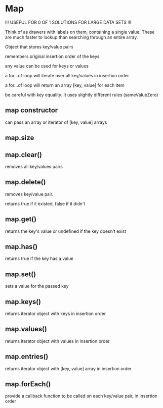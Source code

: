 # Map

!!! USEFUL FOR 0 OF 1 SOLUTIONS FOR LARGE DATA SETS !!!

Think of as drawers with labels on them, containing a single value. These are much faster to lookup than searching through an entire array.

Object that stores key/value pairs

remembers original insertion order of the keys

any value can be used for keys or values

a for...of loop will iterate over all key/values in insertion order

a for...of loop will return an array [key, value] for each item

be careful with key equality. it uses slightly different rules (sameValueZero)

## map constructor

can pass an array or iterator of [key, value] arrays

## map.size

## map.clear()

removes all key/values pairs

## map.delete()

removes key/value pair.

returns true if it existed, false if it didn't

## map.get()

returns the key's value or undefined if the key doesn't exist

## map.has()

returns true if the key has a value

## map.set()

sets a value for the passed key

## map.keys()

returns iterator object with keys in insertion order

## map.values()

returns iterator object with values in insertion order

## map.entries()

returns iterator object with [key, value] array in insertion order

## map.forEach()

provide a callback function to be called on each key/value pair, in insertion order

